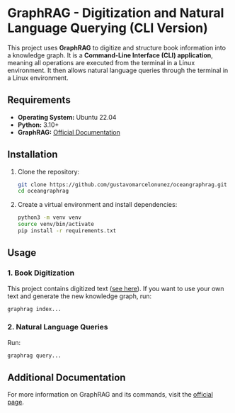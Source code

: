 # GraphRAG - Digitization and Natural Language Querying (CLI Version)

This project uses **GraphRAG** to digitize and structure book information into a knowledge graph. It is a **Command-Line Interface (CLI) application**, meaning all operations are executed from the terminal in a Linux environment. It then allows natural language queries through the terminal in a Linux environment.

## Requirements

- **Operating System:** Ubuntu 22.04
- **Python:** 3.10+
- **GraphRAG:** [Official Documentation](https://microsoft.github.io/graphrag/)
  
## Installation

1. Clone the repository:
   ```bash
   git clone https://github.com/gustavomarcelonunez/oceangraphrag.git
   cd oceangraphrag
   ```

2. Create a virtual environment and install dependencies:
   ```bash
   python3 -m venv venv
   source venv/bin/activate
   pip install -r requirements.txt
   ```

## Usage

### 1. Book Digitization

This project contains digitized text ([see here](https://github.com/gustavomarcelonunez/oceangraphrag/blob/main/ragtest/input/resumen.txt)). If you want to use your own text and generate the new knowledge graph, run:
```bash
graphrag index...
```

### 2. Natural Language Queries

Run:
```bash
graphrag query...
```

## Additional Documentation

For more information on GraphRAG and its commands, visit the [official page](https://microsoft.github.io/graphrag/).

